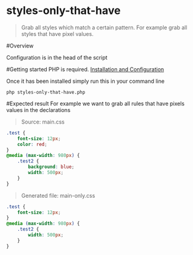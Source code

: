 # styles-only-that-have

>Grab all styles which match a certain pattern. For example grab all styles that have pixel values.

#Overview

Configuration is in the head of the script


#Getting started
PHP is required. [Installation and Configuration](http://php.net/manual/en/install.php)

Once it has been installed simply run this in your command line
``` 
php styles-only-that-have.php
```
#Expected result
For example we want to grab all rules that have pixels values in the declarations 
>Source: main.css
``` css
.test {
	font-size: 12px;
	color: red;
}
@media (max-width: 980px) {
	.test2 {
		background: blue;
		width: 500px;
	}
}
```
>Generated file: main-only.css
``` css
.test {
	font-size: 12px;
}
@media (max-width: 980px) {
	.test2 {
		width: 500px;
	}
}
```



